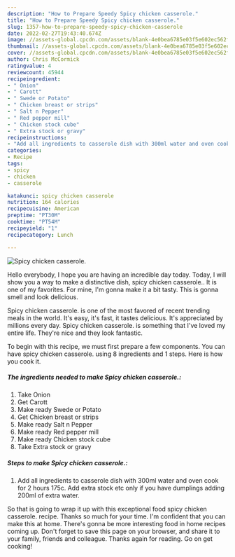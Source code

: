 ```yaml
---
description: "How to Prepare Speedy Spicy chicken casserole."
title: "How to Prepare Speedy Spicy chicken casserole."
slug: 1357-how-to-prepare-speedy-spicy-chicken-casserole
date: 2022-02-27T19:43:40.674Z
image: //assets-global.cpcdn.com/assets/blank-4e0bea6785e03f5e602ec562f230caae08da540cada707380b4fe1bbebba43da.png
thumbnail: //assets-global.cpcdn.com/assets/blank-4e0bea6785e03f5e602ec562f230caae08da540cada707380b4fe1bbebba43da.png
cover: //assets-global.cpcdn.com/assets/blank-4e0bea6785e03f5e602ec562f230caae08da540cada707380b4fe1bbebba43da.png
author: Chris McCormick
ratingvalue: 4
reviewcount: 45944
recipeingredient:
- " Onion"
- " Carott"
- " Swede or Potato"
- " Chicken breast or strips"
- " Salt n Pepper"
- " Red pepper mill"
- " Chicken stock cube"
- " Extra stock or gravy"
recipeinstructions:
- "Add all ingredients to casserole dish with 300ml water and oven cook for 2 hours 175c. Add extra stock etc only if you have dumplings adding 200ml of extra water."
categories:
- Recipe
tags:
- spicy
- chicken
- casserole

katakunci: spicy chicken casserole 
nutrition: 164 calories
recipecuisine: American
preptime: "PT30M"
cooktime: "PT54M"
recipeyield: "1"
recipecategory: Lunch

---
```



![Spicy chicken casserole.](//assets-global.cpcdn.com/assets/blank-4e0bea6785e03f5e602ec562f230caae08da540cada707380b4fe1bbebba43da.png)

Hello everybody, I hope you are having an incredible day today. Today, I will show you a way to make a distinctive dish, spicy chicken casserole.. It is one of my favorites. For mine, I'm gonna make it a bit tasty. This is gonna smell and look delicious.



Spicy chicken casserole. is one of the most favored of recent trending meals in the world. It's easy, it's fast, it tastes delicious. It's appreciated by millions every day. Spicy chicken casserole. is something that I've loved my entire life. They're nice and they look fantastic.


To begin with this recipe, we must first prepare a few components. You can have spicy chicken casserole. using 8 ingredients and 1 steps. Here is how you cook it.

<!--inarticleads1-->

##### The ingredients needed to make Spicy chicken casserole.:

1. Take  Onion
1. Get  Carott
1. Make ready  Swede or Potato
1. Get  Chicken breast or strips
1. Make ready  Salt n Pepper
1. Make ready  Red pepper mill
1. Make ready  Chicken stock cube
1. Take  Extra stock or gravy




<!--inarticleads2-->

##### Steps to make Spicy chicken casserole.:

1. Add all ingredients to casserole dish with 300ml water and oven cook for 2 hours 175c. Add extra stock etc only if you have dumplings adding 200ml of extra water.




So that is going to wrap it up with this exceptional food spicy chicken casserole. recipe. Thanks so much for your time. I'm confident that you can make this at home. There's gonna be more interesting food in home recipes coming up. Don't forget to save this page on your browser, and share it to your family, friends and colleague. Thanks again for reading. Go on get cooking!
